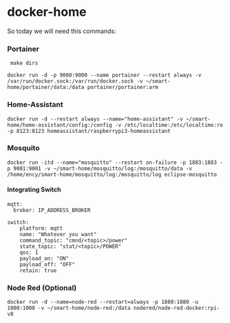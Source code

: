 # docker-home

So today we will need this commands:

### Portainer
``` make dirs```

```docker run -d -p 9000:9000 --name portainer --restart always -v /var/run/docker.sock:/var/run/docker.sock -v ~/smart-home/portainer/data:/data portainer/portainer:arm```

### Home-Assistant
```docker run -d --restart always --name="home-assistant" -v ~/smart-home/home-assistant/config:/config -v /etc/localtime:/etc/localtime:ro -p 8123:8123 homeassistant/raspberrypi3-homeassistant```

### Mosquito
```docker run -itd --name="mosquitto" --restart on-failure -p 1883:1883 -p 9001:9001 -v ~/smart-home/mosquitto/log:/mosquitto/data -v /home/ency/smart-home/mosquitto/log:/mosquitto/log eclipse-mosquitto```

#### Integrating Switch
```
mqtt:
  broker: IP_ADDRESS_BROKER
```

```
switch:
    platform: mqtt
    name: "Whatever you want"
    command_topic: "cmnd/<topic>/power"
    state_topic: "stat/<topic>/POWER"
    qos: 1
    payload_on: "ON"
    payload_off: "OFF"
    retain: true
 ```

### Node Red (Optional)

```docker run -d --name=node-red --restart=always -p 1880:1880 -u 1000:1000 -v ~/smart-home/node-red:/data nodered/node-red-docker:rpi-v8```
